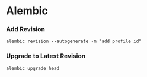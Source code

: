 # Alembic

### Add Revision

```shell
alembic revision --autogenerate -m "add profile id"
```

### Upgrade to Latest Revision

```shell
alembic upgrade head
```